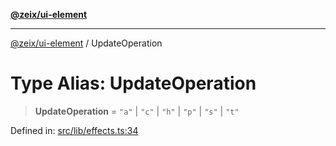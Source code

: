 [**@zeix/ui-element**](../README.md)

***

[@zeix/ui-element](../globals.md) / UpdateOperation

# Type Alias: UpdateOperation

> **UpdateOperation** = `"a"` \| `"c"` \| `"h"` \| `"p"` \| `"s"` \| `"t"`

Defined in: [src/lib/effects.ts:34](https://github.com/zeixcom/ui-element/blob/ef7525ef4fcd5329d68c2b65cc085220a29b7a4f/src/lib/effects.ts#L34)

